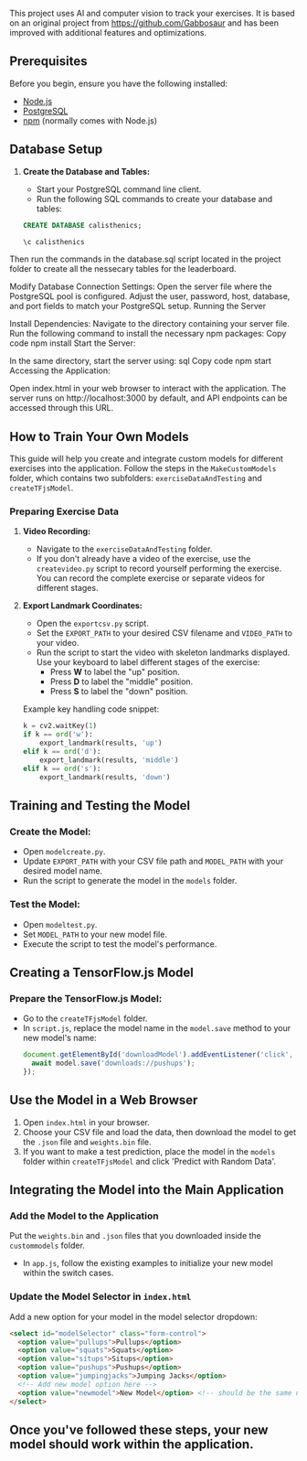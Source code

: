 This project uses AI and computer vision to track your exercises. It is based on an original project from https://github.com/Gabbosaur and has been improved with additional features and optimizations.


## Prerequisites

Before you begin, ensure you have the following installed:
- [Node.js](https://nodejs.org/)
- [PostgreSQL](https://www.postgresql.org/download/)
- [npm](https://npmjs.com/) (normally comes with Node.js)

## Database Setup

1. **Create the Database and Tables:**
   - Start your PostgreSQL command line client.
   - Run the following SQL commands to create your database and tables:

   ```sql
   CREATE DATABASE calisthenics;

   \c calisthenics

Then run the commands in the database.sql script located in the project folder to create all the nessecary tables for the leaderboard.


Modify Database Connection Settings:
Open the server file where the PostgreSQL pool is configured.
Adjust the user, password, host, database, and port fields to match your PostgreSQL setup.
Running the Server


Install Dependencies:
Navigate to the directory containing your server file.
Run the following command to install the necessary npm packages:
Copy code
npm install
Start the Server:

In the same directory, start the server using:
sql
Copy code
npm start
Accessing the Application:

Open index.html in your web browser to interact with the application.
The server runs on http://localhost:3000 by default, and API endpoints can be accessed through this URL.

## How to Train Your Own Models

This guide will help you create and integrate custom models for different exercises into the application. Follow the steps in the `MakeCustomModels` folder, which contains two subfolders: `exerciseDataAndTesting` and `createTFjsModel`.

### Preparing Exercise Data

1. **Video Recording:**
   - Navigate to the `exerciseDataAndTesting` folder.
   - If you don't already have a video of the exercise, use the `createvideo.py` script to record yourself performing the exercise. You can record the complete exercise or separate videos for different stages.

2. **Export Landmark Coordinates:**
   - Open the `exportcsv.py` script.
   - Set the `EXPORT_PATH` to your desired CSV filename and `VIDEO_PATH` to your video.
   - Run the script to start the video with skeleton landmarks displayed. Use your keyboard to label different stages of the exercise:
     - Press **W** to label the "up" position.
     - Press **D** to label the "middle" position.
     - Press **S** to label the "down" position.

   Example key handling code snippet:
   ```python
   k = cv2.waitKey(1)
   if k == ord('w'):
       export_landmark(results, 'up')
   elif k == ord('d'):
       export_landmark(results, 'middle')
   elif k == ord('s'):
       export_landmark(results, 'down')

## Training and Testing the Model

### Create the Model:
- Open `modelcreate.py`.
- Update `EXPORT_PATH` with your CSV file path and `MODEL_PATH` with your desired model name.
- Run the script to generate the model in the `models` folder.

### Test the Model:
- Open `modeltest.py`.
- Set `MODEL_PATH` to your new model file.
- Execute the script to test the model's performance.

## Creating a TensorFlow.js Model

### Prepare the TensorFlow.js Model:
- Go to the `createTFjsModel` folder.
- In `script.js`, replace the model name in the `model.save` method to your new model's name:
  ```javascript
  document.getElementById('downloadModel').addEventListener('click', async () => {
    await model.save('downloads://pushups');
  });


## Use the Model in a Web Browser

1. Open `index.html` in your browser.
2. Choose your CSV file and load the data, then download the model to get the `.json` file and `weights.bin` file.
3. If you want to make a test prediction, place the model in the `models` folder within `createTFjsModel` and click 'Predict with Random Data'.

## Integrating the Model into the Main Application

### Add the Model to the Application

Put the `weights.bin` and `.json` files that you downloaded inside the `custommodels` folder.

- In `app.js`, follow the existing examples to initialize your new model within the switch cases.

### Update the Model Selector in `index.html`

Add a new option for your model in the model selector dropdown:

```html
<select id="modelSelector" class="form-control">
  <option value="pullups">Pullups</option>
  <option value="squats">Squats</option>
  <option value="situps">Situps</option>
  <option value="pushups">Pushups</option>
  <option value="jumpingjacks">Jumping Jacks</option>
  <!-- Add new model option here -->
  <option value="newmodel">New Model</option> <!-- should be the same name in the app.js initialization. -->
</select>
```

## Once you've followed these steps, your new model should work within the application.
